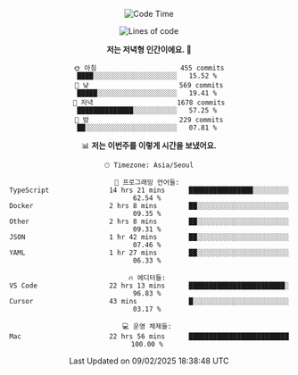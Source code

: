 <div align='center'>
 
<!--START_SECTION:waka-->
![Code Time](http://img.shields.io/badge/Code%20Time-4%2C127%20hrs%2045%20mins-blue)

![Lines of code](https://img.shields.io/badge/%EC%A0%80%EB%8A%94%20%EC%97%AC%ED%83%9C%EA%B9%8C%EC%A7%80%20-1.6%20million%20%EC%A4%84%EC%9D%98%20%EC%BD%94%EB%93%9C%EB%A5%BC%20%EC%9E%91%EC%84%B1%ED%96%88%EC%96%B4%EC%9A%94.-blue)

**저는 저녁형 인간이에요. 🦉** 

```text
🌞 아침                     455 commits         ████░░░░░░░░░░░░░░░░░░░░░   15.52 % 
🌆 낮　                     569 commits         █████░░░░░░░░░░░░░░░░░░░░   19.41 % 
🌃 저녁                     1678 commits        ██████████████░░░░░░░░░░░   57.25 % 
🌙 밤　                     229 commits         ██░░░░░░░░░░░░░░░░░░░░░░░   07.81 % 
```


📊 **저는 이번주를 이렇게 시간을 보냈어요.** 

```text
🕑︎ Timezone: Asia/Seoul

💬 프로그래밍 언어들: 
TypeScript               14 hrs 21 mins      ████████████████░░░░░░░░░   62.54 % 
Docker                   2 hrs 8 mins        ██░░░░░░░░░░░░░░░░░░░░░░░   09.35 % 
Other                    2 hrs 8 mins        ██░░░░░░░░░░░░░░░░░░░░░░░   09.31 % 
JSON                     1 hr 42 mins        ██░░░░░░░░░░░░░░░░░░░░░░░   07.46 % 
YAML                     1 hr 27 mins        ██░░░░░░░░░░░░░░░░░░░░░░░   06.33 % 

🔥 에디터들: 
VS Code                  22 hrs 13 mins      ████████████████████████░   96.83 % 
Cursor                   43 mins             █░░░░░░░░░░░░░░░░░░░░░░░░   03.17 % 

💻 운영 체제들: 
Mac                      22 hrs 56 mins      █████████████████████████   100.00 % 
```


 Last Updated on 09/02/2025 18:38:48 UTC
<!--END_SECTION:waka-->
 </div>
<!---
Emewjin/Emewjin is a ✨ special ✨ repository because its `README.md` (this file) appears on your GitHub profile.
You can click the Preview link to take a look at your changes.
--->
